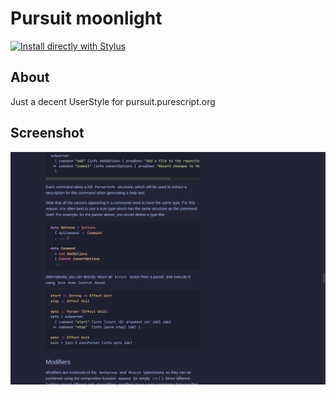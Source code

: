 # Pursuit moonlight

[![Install directly with Stylus](https://img.shields.io/badge/Install%20directly%20with-Stylus-116b59.svg?longCache=true&style=for-the-badge)](https://raw.githubusercontent.com/brettm12345/pursuit-moonlight/master/pursuit.user.styl)

## About

Just a decent UserStyle for pursuit.purescript.org

## Screenshot

![screenshot](./screenshot.png)
